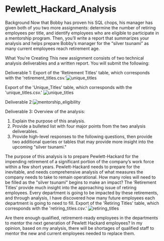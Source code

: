 # Pewlett_Hackard_Analysis
Background
Now that Bobby has proven his SQL chops, his manager has given both of you two more assignments: determine the number of retiring employees per title, and identify employees who are eligible to participate in a mentorship program. Then, you’ll write a report that summarizes your analysis and helps prepare Bobby’s manager for the “silver tsunami” as many current employees reach retirement age.

What You're Creating
This new assignment consists of two technical analysis deliverables and a written report. You will submit the following:

Deliverable 1:
Export of the 'Retirement Titles' table, which corresponds with the 'retirement_titles.csv.'![unique_titles](https://user-images.githubusercontent.com/67697826/198502212-5e594c15-30e8-4011-97bd-0e4b1fd3fda9.png)








Export of the 'Unique_Titles' table, which corresponds with the 'unique_titles.csv.' ![unique_titles](https://user-images.githubusercontent.com/67697826/198502534-76ebced5-7a4a-482a-bb6b-915053fe0bd6.png)

Deliverable 2:![mentorship_eligibility](https://user-images.githubusercontent.com/67697826/198503811-2fe510a4-2f88-4d46-b2d0-019ce0341bf5.png)

Deliverable 3:
Overview of the analysis: 
1. Explain the purpose of this analysis.
2. Provide a bulleted list with four major points from the two analysis deliverables.
3. Provide high-level responses to the following questions, then provide two additional queries or tables that may provide more insight into the upcoming "silver tsunami."

The purpose of this analysis is to prepare Pewlett-Hackard for the impending retirement of a significant portion of the company’s work force within a few short years. Pewlett-Hackard needs to prepare for the inevitable, and needs comprehensive analysis of what measures the company needs to take to remain operational. 
How many roles will need to be filled as the "silver tsunami" begins to make an impact?
The ‘Retirement Titles’ provide much insight into the approaching issue of retiring employees. Every department is going to be impacted by these retirements, and through analysis, I have discovered how many future employees each department is going to need to fill. Export of the 'Retiring Titles' table, which corresponds with the 'retiring_titles.csv.' ![retiring_titles](https://user-images.githubusercontent.com/67697826/198503053-52ef2c1e-1813-4816-8791-b9c42c556039.png)

Are there enough qualified, retirement-ready employees in the departments to mentor the next generation of Pewlett Hackard employees?
In my opinion, based on my analysis, there will be shortages of qualified staff to mentor the new and current employees needed to replace them.
